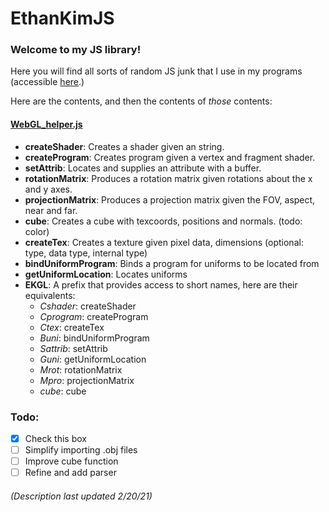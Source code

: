 # EthanKimJS
### Welcome to my JS library!
Here you will find all sorts of random JS junk that I use in my programs (accessible [here](https://www.khanacademy.org/profile/I2I0/projects).)

Here are the contents, and then the contents of *those* contents:
#### [WebGL_helper.js](https://github.com/EthanKim8683/EthanKimJS2/blob/main/WebGL_helper.js)
  - **createShader**: Creates a shader given an string.
  - **createProgram**: Creates program given a vertex and fragment shader.
  - **setAttrib**: Locates and supplies an attribute with a buffer.
  - **rotationMatrix**: Produces a rotation matrix given rotations about the x and y axes.
  - **projectionMatrix**: Produces a projection matrix given the FOV, aspect, near and far.
  - **cube**: Creates a cube with texcoords, positions and normals. (todo: color)
  - **createTex**: Creates a texture given pixel data, dimensions (optional: type, data type, internal type)
  - **bindUniformProgram**: Binds a program for uniforms to be located from
  - **getUniformLocation**: Locates uniforms
  - **EKGL**: A prefix that provides access to short names, here are their equivalents:
    - *Cshader*: createShader
    - *Cprogram*: createProgram
    - *Ctex*: createTex
    - *Buni*: bindUniformProgram
    - *Sattrib*: setAttrib
    - *Guni*: getUniformLocation
    - *Mrot*: rotationMatrix
    - *Mpro*: projectionMatrix
    - *cube*: cube
  
### Todo:
- [x] Check this box
- [ ] Simplify importing .obj files
- [ ] Improve cube function
- [ ] Refine and add parser

###### (Description last updated 2/20/21)
